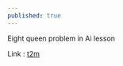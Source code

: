 ```yaml
---
published: true
---
```

Eight queen problem in Ai lesson






Link :
[t2m](https://github.com/pouya2000/eight_queen "eight queen problem")
